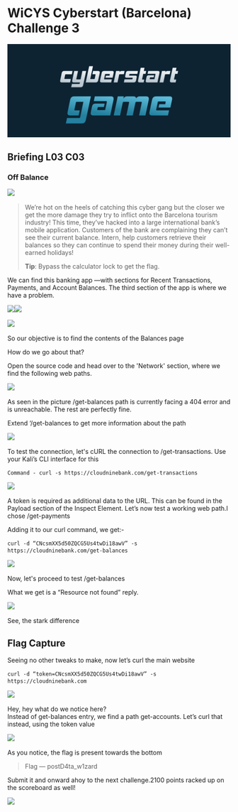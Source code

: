 # WiCYS Cyberstart (Barcelona) Challenge 3

![](../../.gitbook/assets/CS.png)

## Briefing L03 C03 <a href="#a5cd" id="a5cd"></a>

### Off Balance <a href="#afd4" id="afd4"></a>

&#x20;                                           ![](https://miro.medium.com/max/761/1\*9dDt2LLhthNxkCJMV5Ps8w.jpeg)

> We’re hot on the heels of catching this cyber gang but the closer we get the more damage they try to inflict onto the Barcelona tourism industry! This time, they’ve hacked into a large international bank’s mobile application. Customers of the bank are complaining they can’t see their current balance. Intern, help customers retrieve their balances so they can continue to spend their money during their well-earned holidays!
>
> **Tip**: Bypass the calculator lock to get the flag.

We can find this banking app —with sections for Recent Transactions, Payments, and Account Balances. The third section of the app is where we have a problem.



&#x20;    ![](https://miro.medium.com/max/830/1\*y3UdcxiqRHRbNtVX5uazZw.jpeg)![](https://miro.medium.com/max/826/1\*5TWvWFllp0aBpeMWLDjKYA.jpeg)



&#x20;                                   ![](https://miro.medium.com/max/764/1\*dI01OZ7\_MYhjc1gOJlfhsQ.jpeg)  &#x20;

So our objective is to find the contents of the Balances page

How do we go about that?

Open the source code and head over to the 'Network' section, where we find the following web paths.

&#x20;                              ![](https://miro.medium.com/max/1400/1\*536YZJB\_Ju2hIIutGTBhgg.jpeg)

As seen in the picture /get-balances path is currently facing a 404 error and is unreachable. The rest are perfectly fine.

Extend ‘/get-balances to get more information about the path

&#x20;                              ![](https://miro.medium.com/max/435/1\*-PKcgLVwWWAn4AAx28BxCQ.jpeg)

To test the connection, let's cURL the connection to /get-transactions. Use your Kali’s CLI interface for this

```
Command - curl -s https://cloudninebank.com/get-transactions
```

&#x20;                                    ![](https://miro.medium.com/max/520/1\*p7-JcaPZlg4LTwyx6JZKHA.jpeg)

A token is required as additional data to the URL. This can be found in the Payload section of the Inspect Element. Let’s now test a working web path.I chose /get-payments

Adding it to our curl command, we get:-

```
curl -d “CNcsmXX5d50ZQCG5Us4twDi18awV” -s https://cloudninebank.com/get-balances
```

&#x20;                                        ![](https://miro.medium.com/max/788/1\*rWZAHiDKy1iU\_pn6Agd7mA.jpeg)

Now, let's proceed to test /get-balances

What we get is a “Resource not found” reply.

&#x20;                                         ![](https://miro.medium.com/max/788/1\*oM15lPQ\_TP3wqscID3Gk6w.jpeg)

See, the stark difference

## Flag Capture <a href="#9a34" id="9a34"></a>

Seeing no other tweaks to make, now let’s curl the main website

```
curl -d “token=CNcsmXX5d50ZQCG5Us4twDi18awV” -s https://cloudninebank.com
```

&#x20;                                       ![](https://miro.medium.com/max/710/1\*XPwZIipGHSU\_u1xTOecJdQ.jpeg)

Hey, hey what do we notice here?\
Instead of get-balances entry, we find a path get-accounts. Let’s curl that instead, using the token value

&#x20;                                      ![](https://miro.medium.com/max/788/1\*xp12mQV8TJfDDkx2SWpX2w.jpeg)

As you notice, the flag is present towards the bottom

> Flag — postD4ta\_w1zard

Submit it and onward ahoy to the next challenge.2100 points racked up on the scoreboard as well!

&#x20;                                         ![](https://miro.medium.com/max/524/1\*3Cqq7IAVKSbFXN42E8cQqw.jpeg)

